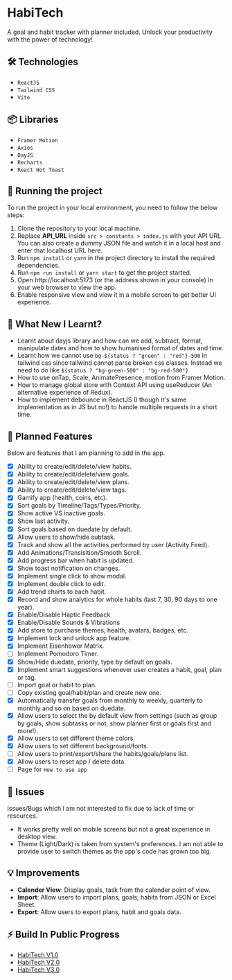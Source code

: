 # HabiTech

A goal and habit tracker with planner included. Unlock your productivity with the power of technology!

## 🛠️ Technologies

- `ReactJS`
- `Tailwind CSS`
- `Vite`

## 📦 Libraries

- `Framer Motion`
- `Axios`
- `DayJS`
- `Recharts`
- `React Hot Toast`

## 🚦 Running the project

To run the project in your local environment, you need to follow the below steps:

1. Clone the repository to your local machine.
2. Replace **API_URL** inside `src > constants > index.js` with your API URL. You can also create a dummy JSON file and watch it in a local host and enter that localhost URL here.
3. Run `npm install` or `yarn` in the project directory to install the required dependencies.
4. Run `npm run install` or `yarn start` to get the project started.
5. Open http://localhost:5173 (or the address shown in your console) in your web browser to view the app.
6. Enable responsive view and view it in a mobile screen to get better UI experience.

## 🧠 What New I Learnt?

- Learnt about dayjs library and how can we add, subtract, format, manipulate dates and how to show humanised format of dates and time.
- Learnt how we cannot use `bg-${status ? "green" : "red"}-500` in tailwind css since tailwind cannot parse broken css classes. Instead we need to do like `${status ? "bg-green-500" : "bg-red-500"}`
- How to use onTap, Scale, AnimatePresence, motion from Framer Motion.
- How to manage global store with Context API using useReducer (An alternative experience of Redux).
- How to implement debounce in ReactJS (I though it's same implementation as in JS but no!) to handle multiple requests in a short time.

## 🚀 Planned Features

Below are features that I am planning to add in the app.

- [x] Ability to create/edit/delete/view habits.
- [x] Ability to create/edit/delete/view goals.
- [x] Ability to create/edit/delete/view plans.
- [x] Ability to create/edit/delete/view tags.
- [x] Gamify app (health, coins, etc).
- [x] Sort goals by Timeline/Tags/Types/Priority.
- [x] Show active VS inactive goals.
- [x] Show last activity.
- [x] Sort goals based on duedate by default.
- [x] Allow users to show/hide subtask.
- [x] Track and show all the activities performed by user (Activity Feed).
- [x] Add Animations/Transisition/Smooth Scroll.
- [x] Add progress bar when habit is updated.
- [x] Show toast notification on changes.
- [x] Implement single click to show modal.
- [x] Implement double click to edit.
- [x] Add trend charts to each habit.
- [x] Record and show analytics for whole habits (last 7, 30, 90 days to one year).
- [x] Enable/Disable Haptic Feedback
- [x] Enable/Disable Sounds & Vibrations
- [x] Add store to purchase themes, health, avatars, badges, etc.
- [x] Implement lock and unlock app feature.
- [x] Implement Eisenhower Matrix.
- [ ] Implement Pomodoro Timer.
- [x] Show/Hide duedate, priority, type by default on goals.
- [x] Implement smart suggestions whenever user creates a habit, goal, plan or tag.
- [ ] Import goal or habit to plan.
- [ ] Copy existing goal/habit/plan and create new one.
- [x] Automatically transfer goals from monthly to weekly, quarterly to monthly and so on based on duedate.
- [x] Allow users to select the by default view from settings (such as group by goals, show subtasks or not, show planner first or goals first and more!).
- [x] Allow users to set different theme colors.
- [x] Allow users to set different background/fonts.
- [ ] Allow users to print/export/share the habits/goals/plans list.
- [x] Allow users to reset app / delete data.
- [ ] Page for `How to use app`

## 🐞 Issues

Issues/Bugs which I am not interested to fix due to lack of time or resources.

- It works pretty well on mobile screens but not a great experience in desktop view.
- Theme (Light/Dark) is taken from system's preferences. I am not able to provide user to switch themes as the app's code has grown too big.

## 💡 Improvements

- **Calender View**: Display goals, task from the calender point of view.
- **Import**: Allow users to import plans, goals, habits from JSON or Excel Sheet.
- **Export**: Allow users to export plans, habit and goals data.

## ⚡️ Build In Public Progress

- [HabiTech V1.0](https://www.linkedin.com/posts/nooruddin-shaikh_developer-habits-habitech-activity-7164270082024431616-L-IQ?utm_source=share&utm_medium=member_desktop)
- [HabiTech V2.0](https://www.linkedin.com/posts/nooruddin-shaikh_tailwindcss-react-api-activity-7166338128054534147-_NnH?utm_source=share&utm_medium=member_desktop)
- [HabiTech V3.0](https://www.linkedin.com/posts/nooruddin-shaikh_framermotion-priority-deadline-activity-7168499155403751424-k7FX?utm_source=share&utm_medium=member_desktop)
